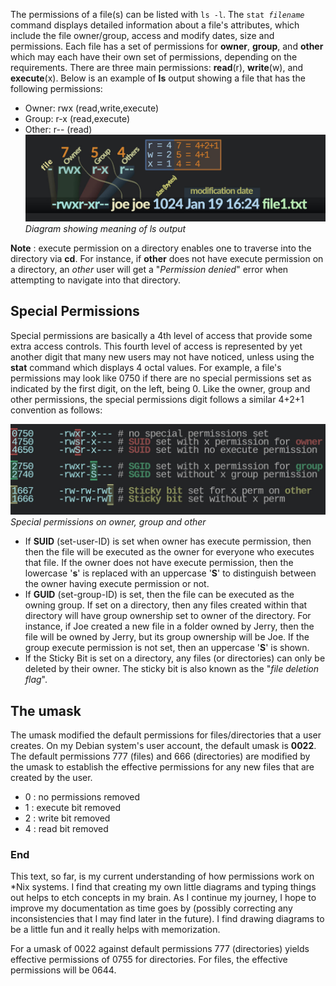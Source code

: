 The permissions of a file(s) can be listed with <code>ls -l</code>.
The <code>stat _filename_</code> command displays detailed information about a file's attributes, which include the file owner/group, access and modify dates, size and permissions.
Each file has a set of permissions for **owner**, **group**, and **other** which may each have their own set of permissions, depending on the requirements.
There are three main permissions: **read**(r), **write**(w), and **execute**(x).
Below is an example of **ls** output showing a file that has the following permissions:
- Owner: rwx (read,write,execute)
- Group: r-x (read,execute)
- Other: r-- (read)
![alt text](images/permissions.jpg)\
*Diagram showing meaning of ls output*

**Note** : execute permission on a directory enables one to traverse into the directory via **cd**. For instance, if **other** does not have execute permission on a directory, an _other_ user will get a "_Permission denied_" error when attempting to navigate into that directory.

## Special Permissions
Special permissions are basically a 4th level of access that provide some extra access controls.
This fourth level of access is represented by yet another digit that many new users may not have noticed, unless using the **stat** command which displays 4 octal values.
For example, a file's permissions may look like 0750 if there are no special permissions set as indicated by the first digit, on the left, being 0.
Like the owner, group and other permissions, the special permissions digit follows a similar 4+2+1 convention as follows:

![alt text](images/special-permission.jpg)\
*Special permissions on owner, group and other*

- If **SUID** (set-user-ID) is set when owner has execute permission, then then the file will be executed as the owner for everyone who executes that file. If the owner does not have execute permission, then the lowercase '**s**' is replaced with an uppercase '**S**' to distinguish between the owner having execute permission or not.
- If **GUID** (set-group-ID) is set, then the file can be executed as the owning group. If set on a directory, then any files created within that directory will have group ownership set to owner of the directory. For instance, if Joe created a new file in a folder owned by Jerry, then the file will be owned by Jerry, but its group ownership will be Joe. If the group execute permission is not set, then an uppercase '**S**' is shown.
- If the Sticky Bit is set on a directory, any files (or directories) can only be deleted by their owner. The sticky bit is also known as the "_file deletion flag_".

## The umask
The umask modified the default permissions for files/directories that a user creates. On my Debian system's user account, the default umask is **0022**.
The default permissions 777 (files) and 666 (directories) are modified by the umask to establish the effective permissions for any new files that are created by the user.
- 0 : no permissions removed
- 1 : execute bit removed
- 2 : write bit removed
- 4 : read bit removed

### End
This text, so far, is my current understanding of how permissions work on *Nix systems. I find that creating my own little diagrams and typing things out helps to etch concepts in my brain. As I continue my journey, I hope to improve my documentation as time goes by (possibly correcting any inconsistencies that I may find later in the future). I find drawing diagrams to be a little fun and it really helps with memorization.

For a umask of 0022 against default permissions 777 (directories) yields effective permissions of 0755 for directories.
For files, the effective permissions will be 0644.
